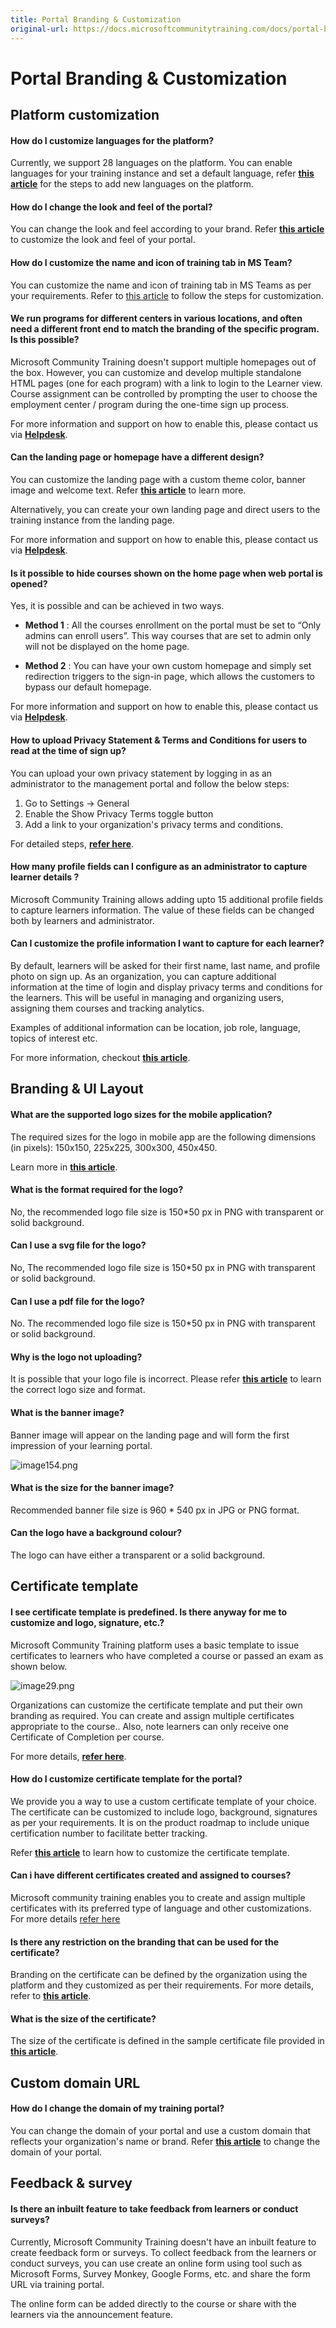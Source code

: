 ```yaml
---
title: Portal Branding & Customization
original-url: https://docs.microsoftcommunitytraining.com/docs/portal-branding-customization
---
```


# Portal Branding & Customization

## Platform customization

#### How do I customize languages for the platform?	
Currently, we support 28 languages on the platform. You can enable languages for your training instance and set a default language, refer **[this article](../settings/7_customize-languages-for-the-learners-on-the-platform)** for the steps to add new languages on the platform.

#### How do I change the look and feel of the portal?	
You can change the look and feel according to your brand. Refer **[this article](../settings/2_configure-the-look-and-feel-of-your-portal)** to customize the look and feel of your portal.

#### How do I customize the name and icon of training tab in MS Team?	
You can customize the name and icon of training tab in MS Teams as per your requirements. Refer to [this article](../infrastructure-management/configure-your-platform-infrastructure/10_customize-the-name-and-icon-of-the-training-tab-in-ms-teams) to follow the steps for customization.


#### We run programs for different centers in various locations, and often need a different front end to match the branding of the specific program. Is this possible?

Microsoft Community Training doesn't support multiple homepages out of the box. However, you can customize and develop multiple standalone HTML pages (one for each program) with a link to login to the Learner view. Course assignment can be controlled by prompting the user to choose the employment center / program during the one-time sign up process.

For more information and support on how to enable this, please contact us via [**Helpdesk**](https://go.microsoft.com/fwlink/?linkid=2104630).

#### Can the landing page or homepage have a different design?
You can customize the landing page with a custom theme color, banner image and welcome text. Refer [**this article**](../settings/2_configure-the-look-and-feel-of-your-portal) to learn more.

Alternatively, you can create your own landing page and direct users to the training instance from the landing page.

For more information and support on how to enable this, please contact us via [**Helpdesk**](https://go.microsoft.com/fwlink/?linkid=2104630).

#### Is it possible to hide courses shown on the home page when web portal is opened?
Yes, it is possible and  can be achieved in two ways.

* **Method 1** : All the courses enrollment on the portal must be set to “Only admins can enroll users”. This way courses that are set to admin only will not be displayed on the home page.

* **Method 2** : You can have your own custom homepage and simply set redirection triggers to the sign-in page, which allows the customers to bypass our default homepage.

For more information and support on how to enable this, please contact us via [**Helpdesk**](https://go.microsoft.com/fwlink/?linkid=2104630).

#### How to upload Privacy Statement & Terms and Conditions for users to read at the time of sign up?
You can upload your own privacy statement by logging in as an administrator to the management portal and follow the below steps:
1. Go to Settings -> General 
2. Enable the Show Privacy Terms toggle button 
3. Add a link to your organization's privacy terms and conditions. 

For detailed steps,  [**refer here**](../settings/4_add-additional-profile-fields-for-user-information#add-privacy-terms-and-conditions).

#### How many profile fields can I configure as an administrator to capture learner details ?
Microsoft Community Training allows adding upto 15 additional profile fields to capture learners information. The value of these fields can be changed both by learners and administrator. 


#### Can I customize the profile information I want to capture for each learner? 
By default, learners will be asked for their first name, last name, and profile photo on sign up. As an organization, you can capture additional information at the time of login and display privacy terms and conditions for the learners. This will be useful in managing and organizing users, assigning them courses and tracking analytics. 

Examples of additional information can be location, job role, language, topics of interest etc. 

For more information, checkout [**this article**](../settings/4_add-additional-profile-fields-for-user-information).




## Branding & UI Layout

#### What are the supported logo sizes for the mobile application?
The required sizes for the logo in mobile app are the following dimensions (in pixels): 150x150, 225x225, 300x300, 450x450. 

Learn more in [**this article**](../infrastructure-management/install-your-platform-instance/5_create-publish-mobile-app).

#### What is the format required for the logo?
No, the recommended logo file size is 150*50 px in PNG with transparent or solid background.

#### Can I use a svg file for the logo?
No, The recommended logo file size is 150*50 px in PNG with transparent or solid background.

#### Can I use a pdf file for the logo?
No. The recommended logo file size is 150*50 px in PNG with transparent or solid background.

#### Why is the logo not uploading?
It is possible that your logo file is incorrect. Please refer [**this article**](../infrastructure-management/install-your-platform-instance/5_create-publish-mobile-app) to learn the correct logo size and format.

#### What is the banner image?
Banner image will appear on the landing page and will form the first impression of your learning portal.

![image154.png](../media/image%28154%29.png)

#### What is the size for the banner image?
Recommended banner file size is 960 * 540 px in JPG or PNG format.

#### Can the logo have a background colour?
The logo can have either a transparent or a solid background.


## Certificate template

#### I see certificate template is predefined. Is there anyway for me to customize and logo, signature, etc.?

Microsoft Community Training platform uses a basic template to issue certificates to learners who have completed a course or passed an exam as shown below. 

![image29.png](../media/image%2829%29.png)

Organizations can customize the certificate template and put their own branding as required. You can create and assign multiple certificates appropriate to the course.. Also, note learners can only receive one Certificate of Completion per course. 

For more details, [**refer here**](../settings/5_customize-the-certificate-template).


#### How do I customize certificate template for the portal?	
We provide you a way to use a custom certificate template of your choice. The certificate can be customized to include logo, background, signatures as per your requirements. It is on the product roadmap to include unique certification number to facilitate better tracking.

Refer **[this article](../settings/5_customize-the-certificate-template)** to learn how to customize the certificate template.

#### Can i have different certificates created and assigned to courses? 
Microsoft community training enables you to create and assign multiple certificates with its preferred type of language and other customizations. For more details [refer here](../settings/6_enable-course-level-certificate)

#### Is there any restriction on the branding that can be used for the certificate?
Branding on the certificate can be defined by the organization using the platform and they customized as per their requirements. For more details, refer to [**this article**](../settings/5_customize-the-certificate-template).

#### What is the size of the certificate?
The size of the certificate is defined in the sample certificate file provided in [**this article**](../settings/5_customize-the-certificate-template).

## Custom domain URL

#### How do I change the domain of my training portal?	
You can change the domain of your portal and use a custom domain that reflects your organization's name or brand. Refer **[this article](../infrastructure-management/configure-your-platform-infrastructure/2_setup-custom-domain-url)** to change the domain of your portal.


## Feedback & survey

#### Is there an inbuilt feature to take feedback from learners or conduct surveys?  
Currently, Microsoft Community Training doesn't have an inbuilt feature to create feedback form or surveys. To collect feedback from the learners or conduct surveys, you can use create an online form using tool such as Microsoft Forms, Survey Monkey, Google Forms, etc. and share the form URL via training portal. 

The online form can be added directly to the course  or share with the learners via the announcement feature. 
